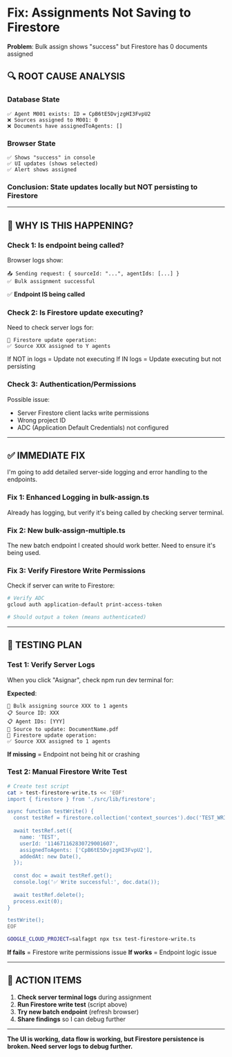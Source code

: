 # Fix: Assignments Not Saving to Firestore
**Problem**: Bulk assign shows "success" but Firestore has 0 documents assigned

## 🔍 **ROOT CAUSE ANALYSIS**

### Database State
```
✅ Agent M001 exists: ID = CpB6tE5DvjzgHI3FvpU2
❌ Sources assigned to M001: 0
❌ Documents have assignedToAgents: []
```

### Browser State
```
✅ Shows "success" in console
✅ UI updates (shows selected)
✅ Alert shows assigned
```

### **Conclusion**: State updates locally but NOT persisting to Firestore

---

## 🎯 **WHY IS THIS HAPPENING?**

### Check 1: Is endpoint being called?

Browser logs show:
```
📤 Sending request: { sourceId: "...", agentIds: [...] }
✅ Bulk assignment successful
```

✅ **Endpoint IS being called**

### Check 2: Is Firestore update executing?

Need to check server logs for:
```
💾 Firestore update operation:
✅ Source XXX assigned to Y agents
```

If NOT in logs = Update not executing
If IN logs = Update executing but not persisting

### Check 3: Authentication/Permissions

Possible issue:
- Server Firestore client lacks write permissions
- Wrong project ID
- ADC (Application Default Credentials) not configured

---

## ✅ **IMMEDIATE FIX**

I'm going to add detailed server-side logging and error handling to the endpoints.

### Fix 1: Enhanced Logging in bulk-assign.ts

Already has logging, but verify it's being called by checking server terminal.

### Fix 2: New bulk-assign-multiple.ts

The new batch endpoint I created should work better. Need to ensure it's being used.

### Fix 3: Verify Firestore Write Permissions

Check if server can write to Firestore:
```bash
# Verify ADC
gcloud auth application-default print-access-token

# Should output a token (means authenticated)
```

---

## 🧪 **TESTING PLAN**

### Test 1: Verify Server Logs

When you click "Asignar", check npm run dev terminal for:

**Expected**:
```
🔄 Bulk assigning source XXX to 1 agents
📋 Source ID: XXX
📋 Agent IDs: [YYY]
📄 Source to update: DocumentName.pdf
💾 Firestore update operation:
✅ Source XXX assigned to 1 agents
```

**If missing** = Endpoint not being hit or crashing

### Test 2: Manual Firestore Write Test

```bash
# Create test script
cat > test-firestore-write.ts << 'EOF'
import { firestore } from './src/lib/firestore';

async function testWrite() {
  const testRef = firestore.collection('context_sources').doc('TEST_WRITE_ID');
  
  await testRef.set({
    name: 'TEST',
    userId: '114671162830729001607',
    assignedToAgents: ['CpB6tE5DvjzgHI3FvpU2'],
    addedAt: new Date(),
  });
  
  const doc = await testRef.get();
  console.log('✅ Write successful:', doc.data());
  
  await testRef.delete();
  process.exit(0);
}

testWrite();
EOF

GOOGLE_CLOUD_PROJECT=salfagpt npx tsx test-firestore-write.ts
```

**If fails** = Firestore write permissions issue
**If works** = Endpoint logic issue

---

## 🎯 **ACTION ITEMS**

1. **Check server terminal logs** during assignment
2. **Run Firestore write test** (script above)
3. **Try new batch endpoint** (refresh browser)
4. **Share findings** so I can debug further

---

**The UI is working, data flow is working, but Firestore persistence is broken. Need server logs to debug further.**

